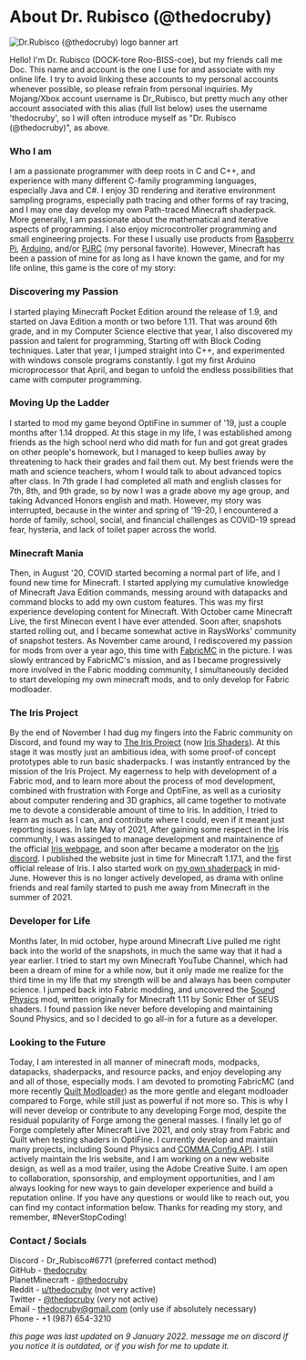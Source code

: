 # About Dr. Rubisco (@thedocruby)
![Dr.Rubisco (@thedocruby) logo banner art](https://cdn.discordapp.com/attachments/846831090304155728/929917318400716871/unknown.png)

Hello! I'm Dr. Rubisco (DOCK-tore Roo-BISS-coe), but my friends call me Doc. This name and account is the one I use for and associate with my online life. I try to avoid linking these accounts to my personal accounts whenever possible, so please refrain from personal inquiries. My Mojang/Xbox account username is Dr_Rubisco, but pretty much any other account associated with this alias (full list below) uses the username 'thedocruby', so I will often introduce myself as "Dr. Rubisco (@thedocruby)", as above.

### Who I am
I am a passionate programmer with deep roots in C and C++, and experience with many different C-family programming languages, especially Java and C#. I enjoy 3D rendering and iterative environment sampling programs, especially path tracing and other forms of ray tracing, and I may one day develop my own Path-traced Minecraft shaderpack. More generally, I am passionate about the mathematical and iterative aspects of programming. I also enjoy microcontroller programming and small engineering projects. For these I usually use products from [Raspberry Pi](https://www.raspberrypi.org/), [Arduino](https://www.arduino.cc/), and/or [PJRC](https://www.pjrc.com/) (my personal favorite). However, Minecraft has been a passion of mine for as long as I have known the game, and for my life online, this game is the core of my story:

### Discovering my Passion
I started playing Minecraft Pocket Edition around the release of 1.9, and started on Java Edition a month or two before 1.11. That was around 6th grade, and in my Computer Science elective that year, I also discovered my passion and talent for programming, Starting off with Block Coding techniques. Later that year, I jumped straight into C++, and experimented with windows console programs constantly. I got my first Arduino microprocessor that April, and began to unfold the endless possibilities that came with computer programming.

### Moving Up the Ladder
I started to mod my game beyond OptiFine in summer of '19, just a couple months after 1.14 dropped. At this stage in my life, I was established among friends as the high school nerd who did math for fun and got great grades on other people's homework, but I managed to keep bullies away by threatening to hack their grades and fail them out. My best friends were the math and science teachers, whom I would talk to about advanced topics after class. In 7th grade I had completed all math and english classes for 7th, 8th, and 9th grade, so by now I was a grade above my age group, and taking Advanced Honors english and math. However, my story was interrupted, because in the winter and spring of '19-20, I encountered a horde of family, school, social, and financial challenges as COVID-19 spread fear, hysteria, and lack of toilet paper across the world.

### Minecraft Mania
Then, in August '20, COVID started becoming a normal part of life, and I found new time for Minecraft. I started applying my cumulative knowledge of Minecraft Java Edition commands, messing around with datapacks and command blocks to add my own custom features. This was my first experience developing content for Minecraft. With October came Minecraft Live, the first Minecon event I have ever attended. Soon after, snapshots started rolling out, and I became somewhat active in RaysWorks' community of snapshot testers. As November came around, I rediscovered my passion for mods from over a year ago, this time with [FabricMC](https://github.com/FabricMC) in the picture. I was slowly entranced by FabricMC's mission, and as I became progressively more involved in the Fabric modding community, I simultaneously decided to start developing my own minecraft mods, and to only develop for Fabric modloader.

### The Iris Project
By the end of November I had dug my fingers into the Fabric community on Discord, and found my way to [The Iris Project](https://github.com/IrisShaders/Iris) (now [Iris Shaders](https://irisshaders.net)). At this stage it was mostly just an ambitious idea, with some proof-of concept prototypes able to run basic shaderpacks. I was instantly entranced by the mission of the Iris Project. My eagerness to help with development of a Fabric mod, and to learn more about the process of mod development, combined with frustration with Forge and OptiFine, as well as a curiosity about computer rendering and 3D graphics, all came together to motivate me to devote a considerable amount of time to Iris. In addition, I tried to learn as much as I can, and contribute where I could, even if it meant just reporting issues. In late May of 2021, After gaining some respect in the Iris community, I was assinged to manage development and maintainence of the official [Iris webpage](https://irisshaders.net), and soon after became a moderator on the [Iris discord](https://discord.gg/jQJnav2jPu). I published the website just in time for Minecraft 1.17.1, and the first official release of Iris. I also started work on [my own shaderpack](https://github.com/thedocruby/VANELLA) in mid-June. However this is no longer actively developed, as drama with online friends and real family started to push me away from Minecraft in the summer of 2021.

### Developer for Life
Months later, In mid october, hype around Minecraft Live pulled me right back into the world of the snapshots, in much the same way that it had a year earlier. I tried to start my own Minecraft YouTube Channel, which had been a dream of mine for a while now, but it only made me realize for the third time in my life that my strength will be and always has been computer science. I jumped back into Fabric modding, and uncovered the [Sound Physics](https://github.com/vlad2305m/Sound-Physics-Fabric) mod, written originally for Minecraft 1.11 by Sonic Ether of SEUS shaders. I found passion like never before developing and maintaining Sound Physics, and so I decided to go all-in for a future as a developer.

### Looking to the Future
Today, I am interested in all manner of minecraft mods, modpacks, datapacks, shaderpacks, and resource packs, and enjoy developing any and all of those, especially mods. I am devoted to promoting FabricMC (and more recently [Quilt Modloader](https://quiltmc.org/)) as the more gentle and elegant modloader compared to Forge, while still just as powerful if not more so. This is why I will never develop or contribute to any developing Forge mod, despite the residual popularity of Forge among the general masses. I finally let go of Forge completely after Minecraft Live 2021, and only stray from Fabric and Quilt when testing shaders in OptiFine. I currently develop and maintain many projects, including Sound Physics and [COMMA Config API](https://github.com/thedocruby/comma). I still actively maintain the Iris website, and I am working on a new website design, as well as a mod trailer, using the Adobe Creative Suite. I am open to collaboration, sponsorship, and employment opportunities, and I am always looking for new ways to gain developer experience and build a reputation online. If you have any questions or would like to reach out, you can find my contact information below. Thanks for reading my story, and remember, #NeverStopCoding!

### Contact / Socials 
Discord -  Dr_Rubisco#6771 (preferred contact method) <br>
GitHub - [thedocruby](https://github.com/thedocruby/) <br>
PlanetMinecraft - [@thedocruby](https://www.planetminecraft.com/thedocruby) <br>
Reddit - [u/thedocruby](https://www.reddit.com/u/thedocruby) (not very active) <br>
Twitter - [@thedocruby](https://twitter.com/thedocruby) (_very_ not active) <br>
Email - [thedocruby@gmail.com](mailto:thedocruby@gmail.com) (only use if absolutely necessary) <br>
Phone - +1 (987) 654-3210

*this page was last updated on 9 January 2022. message me on discord if you notice it is outdated, or if you wish for me to update it.*
